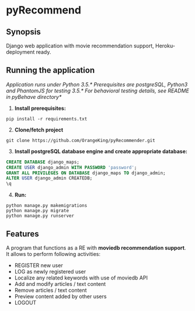 # pyRecommend

## Synopsis
Django web application with movie recommendation support, Heroku-deployment ready.

## Running the application
*Application runs under Python 3.5.\**
*Prerequisites are postgreSQL, Python3 and PhantomJS for testing 3.5.\**
*For behavioral testing details, see README in pyBehave directory\**

1. **Install prerequisites:**
```shell
pip install -r requirements.txt
```

2. **Clone/fetch project**
```shell
git clone https://github.com/OrangeKing/pyRecommender.git
```

3. **Install postgreSQL database engine and create appropriate database:**
```SQL
CREATE DATABASE django_maps;
CREATE USER django_admin WITH PASSWORD 'password';
GRANT ALL PRIVILEGES ON DATABASE django_maps TO django_admin;
ALTER USER django_admin CREATEDB;
\q
```

4. **Run:**
```shell
python manage.py makemigrations
python manage.py migrate
python manage.py runserver
```

## Features
A program that functions as a RE with **moviedb recommendation support**. <br>
It allows to perform following activities:
* REGISTER new user
* LOG as newly registered user
* Localize any related keywords with use of moviedb API
* Add and modify articles / text content
* Remove articles / text content
* Preview content added by other users
* LOGOUT
